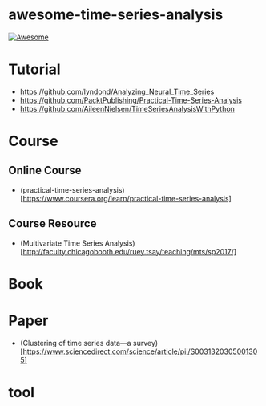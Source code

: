 # awesome-time-series-analysis
[![Awesome](https://awesome.re/badge.svg)](https://awesome.re)

# Tutorial
- https://github.com/lyndond/Analyzing_Neural_Time_Series
- https://github.com/PacktPublishing/Practical-Time-Series-Analysis
- https://github.com/AileenNielsen/TimeSeriesAnalysisWithPython


# Course

## Online Course
- (practical-time-series-analysis)[https://www.coursera.org/learn/practical-time-series-analysis]

## Course Resource
- (Multivariate Time Series Analysis)[http://faculty.chicagobooth.edu/ruey.tsay/teaching/mts/sp2017/]



# Book


# Paper
- (Clustering of time series data—a survey)[https://www.sciencedirect.com/science/article/pii/S0031320305001305]



# tool

